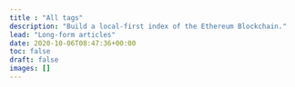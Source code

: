 ```yaml
---
title : "All tags"
description: "Build a local-first index of the Ethereum Blockchain."
lead: "Long-form articles"
date: 2020-10-06T08:47:36+00:00
toc: false
draft: false
images: []
---
```

